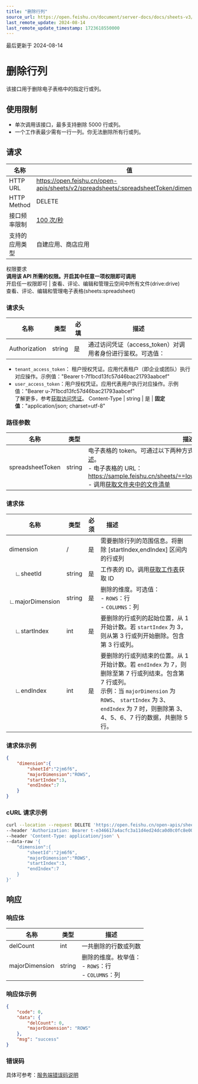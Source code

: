 ```yaml
---
title: "删除行列"
source_url: https://open.feishu.cn/document/server-docs/docs/sheets-v3/sheet-rowcol/-delete-rows-or-columns
last_remote_update: 2024-08-14
last_remote_update_timestamp: 1723618550000
---
```

最后更新于 2024-08-14

# 删除行列

该接口用于删除电子表格中的指定行或列。
## 使用限制

- 单次调用该接口，最多支持删除 5000 行或列。
- 一个工作表最少需有一行一列。你无法删除所有行或列。

## 请求
名称 | 值
---|---
HTTP URL | https://open.feishu.cn/open-apis/sheets/v2/spreadsheets/:spreadsheetToken/dimension_range
HTTP Method | DELETE
接口频率限制 | [100 次/秒](https://open.feishu.cn/document/ukTMukTMukTM/uUzN04SN3QjL1cDN)
支持的应用类型 | 自建应用、商店应用
权限要求  
 **调用该 API 所需的权限。开启其中任意一项权限即可调用**  
开启任一权限即可 | 查看、评论、编辑和管理云空间中所有文件(drive:drive)  
查看、评论、编辑和管理电子表格(sheets:spreadsheet)

### 请求头

名称 | 类型 | 必填 | 描述
--- | --- | --- | ---
Authorization | string | 是 | 通过访问凭证（access_token）对调用者身份进行鉴权。可选值：  
- `tenant_access_token`：        租户授权凭证。应用代表租户（即企业或团队）执行对应操作。示例值："Bearer t-7f1bcd13fc57d46bac21793aabcef"  
- `user_access_token`：用户授权凭证。应用代表用户执行对应操作。示例值："Bearer u-7f1bcd13fc57d46bac21793aabcef"  
了解更多，参考[获取访问凭证](https://open.feishu.cn/document/ukTMukTMukTM/uMTNz4yM1MjLzUzM)。
Content-Type | string | 是 | **固定值**："application/json; charset=utf-8"

### 路径参数
|名称|类型|描述|
|--|--|----|
|spreadsheetToken|string| 电子表格的 token。可通过以下两种方式获取。了解更多，参考[电子表格概述](https://open.feishu.cn/document/ukTMukTMukTM/uATMzUjLwEzM14CMxMTN/overview)。<br>-  电子表格的 URL：https://sample.feishu.cn/sheets/==Iow7sNNEphp3WbtnbCscPqabcef== <br>- 调用[获取文件夹中的文件清单](https://open.feishu.cn/document/uAjLw4CM/ukTMukTMukTM/reference/drive-v1/file/list)|
### 请求体
|名称|类型|必须|描述&nbsp; &nbsp; &nbsp; &nbsp; &nbsp; &nbsp;&nbsp; &nbsp; &nbsp; &nbsp; &nbsp; &nbsp; &nbsp; &nbsp; &nbsp;  &nbsp; &nbsp; &nbsp; &nbsp; &nbsp; &nbsp;&nbsp;|
|--|-----|--|----|
|dimension|/|是|需要删除行列的范围信息。将删除 [startIndex,endIndex] 区间内的行或列|
|&emsp;∟sheetId|string|是|工作表的 ID。调用[获取工作表](https://open.feishu.cn/document/ukTMukTMukTM/uUDN04SN0QjL1QDN/sheets-v3/spreadsheet-sheet/query)获取 ID|
|&emsp;∟majorDimension|string|是|删除的维度。可选值：<br>- `ROWS`：行 <br>- `COLUMNS`：列|
|&emsp;∟startIndex|int|是|要删除的行或列的起始位置，从 1 开始计数。若 `startIndex` 为 3，则从第 3 行或列开始删除。包含第 3 行或列。|
|&emsp;∟endIndex|int|是|要删除的行或列结束的位置。从 1 开始计数。若 `endIndex` 为 7，则删除至第 7 行或列结束。包含第 7 行或列。<br>示例：当 `majorDimension` 为 `ROWS`、 `startIndex` 为 3、`endIndex` 为 7 时，则删除第 3、4、5、6、7 行的数据，共删除 5 行。|
### 请求体示例
```json
{
    "dimension":{
        "sheetId":"2jm6f6",
        "majorDimension":"ROWS",
        "startIndex":3,
        "endIndex":7
    }
}
```
###  cURL 请求示例
```bash
curl --location --request DELETE 'https://open.feishu.cn/open-apis/sheets/v2/spreadsheets/shtcngNygNfuqhxTBf588jwgWbJ/dimension_range' \
--header 'Authorization: Bearer t-e346617a4acfc3a11d4ed24dca0d0c0fc8e0067e' \
--header 'Content-Type: application/json' \
--data-raw '{
    "dimension":{
        "sheetId":"2jm6f6",
        "majorDimension":"ROWS",
        "startIndex":3,
        "endIndex":7
    }
}'
```
## 响应
### 响应体
|名称|类型|描述|
|--|-----|--|
|delCount|int |一共删除的行数或列数|
|majorDimension|string |删除的维度。枚举值：<br>- `ROWS`：行 <br>- `COLUMNS`：列|
### 响应体示例
```json
{
    "code": 0,
    "data": {
        "delCount": 0,
        "majorDimension": "ROWS"
    },
    "msg": "success"
}

```
### 错误码

具体可参考：[服务端错误码说明](https://open.feishu.cn/document/ukTMukTMukTM/ugjM14COyUjL4ITN)
